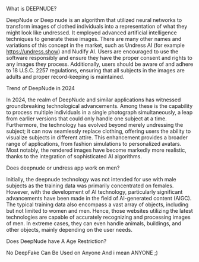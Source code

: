 What is DEEPNUDE?

DeepNude or Deep nude is an algorithm that utilized neural networks to transform images of clothed individuals into a representation of what they might look like undressed. It employed advanced artificial intelligence techniques to generate these images. There are many other names and variations of this concept in the market, such as Undress AI (for example https://undress.show) and Nudify AI. Users are encouraged to use the software responsibly and ensure they have the proper consent and rights to any images they process. Additionally, users should be aware of and adhere to 18 U.S.C. 2257 regulations, ensuring that all subjects in the images are adults and proper record-keeping is maintained.

Trend of DeepNude in 2024

In 2024, the realm of DeepNude and similar applications has witnessed groundbreaking technological advancements. Among these is the capability to process multiple individuals in a single photograph simultaneously, a leap from earlier versions that could only handle one subject at a time. Furthermore, the technology has evolved beyond merely undressing the subject; it can now seamlessly replace clothing, offering users the ability to visualize subjects in different attire. This enhancement provides a broader range of applications, from fashion simulations to personalized avatars. Most notably, the rendered images have become markedly more realistic, thanks to the integration of sophisticated AI algorithms. 

Does deepnude or undress app work on men?

Initially, the deepnude technology was not intended for use with male subjects as the training data was primarily concentrated on females. However, with the development of AI technology, particularly significant advancements have been made in the field of AI-generated content (AIGC). The typical training data also encompass a vast array of objects, including but not limited to women and men. Hence, those websites utilizing the latest technologies are capable of accurately recognizing and processing images of men. In extreme cases, they can even handle animals, buildings, and other objects, mainly depending on the user needs.

Does DeepNude have A Age Restriction?

No DeepFake Can Be Used on Anyone And i mean ANYONE ;)
